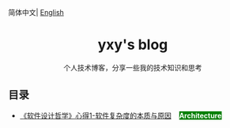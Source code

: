 简体中文| [English](./README.md)

<h1 align="center">
  <b>yxy's blog</b>
</h1>

<p align="center">
  个人技术博客，分享一些我的技术知识和思考
</p>


## 目录

- [《软件设计哲学》心得1-软件复杂度的本质与原因](./articles/0001-a-philosophy-of-software-design-part1/index-zh-CN.md) <b style="color: #fff; background: green; margin-left:12px">Architecture</b>
